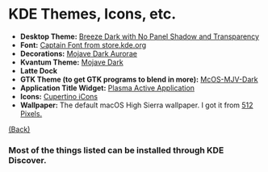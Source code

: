 # KDE Themes, Icons, etc.

* **Desktop Theme:** [Breeze Dark with No Panel Shadow and Transparency](https://store.kde.org/p/1273084/)
* **Font:** [Captain Font from store.kde.org](https://store.kde.org/p/998518/)
* **Decorations:** [Mojave Dark Aurorae](https://store.kde.org/p/1252329)
* **Kvantum Theme:** [Mojave Dark](https://store.kde.org/p/1252328)
* **Latte Dock**
* **GTK Theme (to get GTK programs to blend in more):** [McOS-MJV-Dark](https://www.gnome-look.org/p/1241688/)
* **Application Title Widget:** [Plasma Active Application](https://store.kde.org/p/1269296)
* **Icons:** [Cupertino iCons](https://www.opendesktop.org/p/1102582/)
* **Wallpaper:** The default macOS High Sierra wallpaper. I got it from [512 Pixels.](https://512pixels.net/projects/default-mac-wallpapers-in-5k/)

[\(Back\)](toc.md)

### Most of the things listed can be installed through KDE Discover.